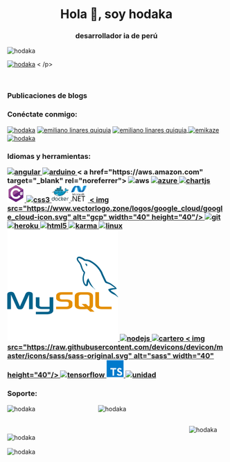 <h1 align="center">Hola 👋, soy hodaka</h1>
<h3 align="center">desarrollador ia de perú</h3>

<p align="left"> <img src="https: //komarev.com/ghpvc/?username=hodaka&label=Profile%20views&color=0e75b6&style=flat" alt="hodaka" /> </p>

<p align="left"> <a href="https://github .com/ryo-ma/github-profile-tropic"><img src="https://github-profile-tropico.vercel.app/?username=hodaka" alt="hodaka" /></a> < /p>

<p align="left"> <a href="https://twitter.com/" target="blank"><img src="https://img.shields.io/twitter/follow/ ?logo=twitter&style=for-the-badge" alt="" /></a> </p>

### Publicaciones de blogs
<!-- BLOG-POST-LIST:START -->
<!-- BLOG- LISTA DE POST: FIN -->

<h3 align="left">Conéctate conmigo:</h3>
<p align="left">
<a href="https://dev.to/hodaka" target=" en blanco"><img align="center" src="https://raw.githubusercontent.com/rahuldkjain/github-profile-readme-generator/master/src/images/icons/Social/devto.svg" alt=" hodaka" height="30" width="40" /></a>
<a href="https://linkedin.com/in/emiliano linares quiquia" target="blank"><img align="center" src="https://raw.githubusercontent.com/rahuldkjain/github-profile-readme-generator/master/src/images/icons/Social/linked-in-alt.svg" alt="emiliano linares quiquia" height= "30" ancho="40" /></a>
<a href="https://fb.com/emiliano linares quiquia" target="blank"><img align="center" src="https:/ /raw.githubusercontent.com/rahuldkjain/github-profile-readme-generator/master/src/images/icons/Social/facebook.svg" alt="emiliano linares quiquia" height="30" width="40" /> </a>
<a href="https://www.youtube.com/c/emikaze" target="blank"><img align="center" src="https://raw.githubusercontent.com/rahuldkjain /github-profile-readme-generator/master/src/images/icons/Social/youtube.svg" alt="emikaze" height="30" width="40" /></a>
<a href="https ://www.hackerrank.com/hodaka" target="blank"><img align="center" src="https://raw.githubusercontent.com/rahuldkjain/github-profile-readme-generator/master/src /images/icons/Social/hackerrank.svg" alt="hodaka" height="30" width="40" /></a>
</p>

<h3 align="left">Idiomas y herramientas:</ h3>
<p align="left"> <a href="https://angular.io" target="_blank" rel="noreferrer"> <img src="https://angular.io/assets/images/logos /angular/angular.svg" alt="angular" width="40" height="40"/> </a> <a href="https://www.arduino.cc/" target="_blank" rel ="noreferrer"> <img src="https://cdn.worldvectorlogo.com/logos/arduino-1.svg" alt="arduino" width="40" height="40"/> </a> < a href="https://aws.amazon.com" target="_blank" rel="noreferrer"> <img src="https://raw.githubusercontent.com/devicons/devicon/master/icons/amazonwebservices/ amazonwebservices-original-wordmark.svg" alt="aws" width="40" height="40"/> </a> <a href="https://azure.microsoft.com/en-in/" destino ="_blank" rel="noreferrer"> <img src="https://www.vectorlogo.zone/logos/microsoft_azure/microsoft_azure-icon.svg" alt="azure" width="40" height="40" /> </a> <a href="https://www.chartjs.org" target="_blank" rel="noreferrer"> <img src="https://www.chartjs.org/media/logo -title.svg" alt="chartjs" width="40" height="40"/> </a> <a href="https://www.w3schools.com/cs/" target="_blank" rel ="noreferrer"> <img src="https://raw.githubusercontent.com/devicons/devicon/master/icons/csharp/csharp-original.svg" alt="csharp" width="40" height="40 "/> </a> <a href="https://www.w3schools.com/css/" target="_blank" rel="noreferrer"> <img src="https://raw.githubusercontent.com /devicons/devicon/master/icons/css3/css3-original-wordmark.svg" alt="css3" width="40" height="40"/> </a> <a href="https://www .docker.com/" target="_blank" rel="noreferrer"> <img src="https://raw.githubusercontent.com/devicons/devicon/master/icons/docker/docker-original-wordmark.svg" alt="docker" width="40" height="40"/> </a> <a href="https://dotnet.microsoft.com/" target="_blank" rel="noreferrer"> <img src="https://raw.githubusercontent.com/devicons/devicon/master/icons/dot-net/dot-net-original-wordmark.svg" alt="dotnet" width="40" height="40"/> </a> <a href="https://cloud.google.com" target="_blank" rel="noreferrer"> < img src="https://www.vectorlogo.zone/logos/google_cloud/google_cloud-icon.svg" alt="gcp" width="40" height="40"/> </a> <a href=" https://git-scm.com/" target="_blank" rel="noreferrer"> <img src="https://www.vectorlogo.zone/logos/git-scm/git-scm-icon.svg " alt="git" width="40" height="40"/> </a> <a href="https://heroku.com" target="_blank" rel="noreferrer"> <img src= "https://www.vectorlogo.zone/logos/heroku/heroku-icon.svg" alt="heroku" width="40" height="40"/> </a> <a href="https:/ /www.w3.org/html/" target="_blank" rel="noreferrer"> <img src="https://raw.githubusercontent.com/devicons/devicon/master/icons/html5/html5-original- wordmark.svg" alt="html5" width="40" height="40"/> </a> <a href="https://karma-runner.github.io/latest/index.html" target= "_blank" rel="noreferrer"> <img src="https://raw.githubusercontent.com/detain/svg-logos/780f25886640cef088af994181646db2f6b1a3f8/svg/karma.svg" alt="karma" width="40" height= "40"/> </a> <a href="https://www.linux.org/" target="_blank" rel="noreferrer"> <img src="https://raw.githubusercontent.com /devicons/devicon/master/icons/linux/linux-original.svg" alt="linux" width="40" height="40"/> </a> <a href="https://www.mysql .com/" target="_blank" rel="noreferrer"> <img src="https://raw.githubusercontent.com/devicons/devicon/master/icons/mysql/mysql-original-wordmark.svg" alt= "mysql" ancho="40" alto="40"/> </a> <a href="https://nodejs.org" target="_blank" rel="noreferrer"> <img src="https: //raw.githubusercontent.com/devicons/devicon/master/icons/nodejs/nodejs-original-wordmark.svg" alt="nodejs" width="40" height="40"/> </a> <a href ="https://postman.com" target="_blank" rel="noreferrer"> <img src="https://www.vectorlogo.zone/logos/getpostman/getpostman-icon.svg" alt="cartero" ancho="40" altura="40"/> </a> <a href="https://sass-lang.com" target="_blank" rel="noreferrer"> < img src="https://raw.githubusercontent.com/devicons/devicon/master/icons/sass/sass-original.svg" alt="sass" width="40" height="40"/> </a > <a href="https://www.tensorflow.org" target="_blank" rel="noreferrer"> <img src="https://www.vectorlogo.zone/logos/tensorflow/tensorflow-icon. svg" alt="tensorflow" width="40" height="40"/> </a> <a href="https://www.typescriptlang.org/" target="_blank" rel="noreferrer"> <img src="https://raw.githubusercontent.com/devicons/devicon/master/icons/typescript/typescript-original.svg" alt="typescript" width="40" height="40"/> </ a> <a href="https://unity.com/" target="_blank" rel="noreferrer"> <img src="https://www.vectorlogo.zone/logos/unity3d/unity3d-icon. svg" alt="unidad" ancho="40" altura="40"/> </a> </p>

<h3 align="left">Soporte:</h3>
<p> <a href="https://www.buymeacoffee.com/hodaka"> <img align="left" src="https://cdn .buymeacoffee.com/buttons/v2/default-amarillo.png" height="50" width="210" alt="hodaka" /></a> <a href="https://ko-fi.com /hodaka"> <img align="left" src="https://cdn.ko-fi.com/cdn/kofi3.png?v=3" height="50" width="210" alt="hodaka " /></a> </p><br><br>

<p><img align="left" src="https://github-readme-stats.vercel.app/api/top-langs?username=hodaka&show_icons=true&locale=en&layout=compact" alt="hodaka" /> </p>

<p> <img align="center" src="https://github-readme-stats.vercel.app/api?username=hodaka&show_icons=true&locale=en" alt="hodaka" /> </p>

<p><img align="center" src="https://github-readme-streak-stats.herokuapp.com/?user=hodaka&" alt="hodaka" /></p>
